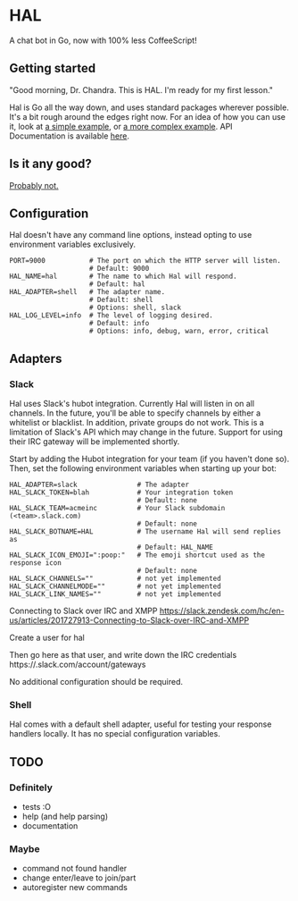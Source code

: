 # HAL

A chat bot in Go, now with 100% less CoffeeScript!

## Getting started

"Good morning, Dr. Chandra. This is HAL. I'm ready for my first lesson."

Hal is Go all the way down, and uses standard packages wherever possible. It's a bit rough around the edges right now. For an idea of how you can use it, look at [a simple example](examples/simple/main.go), or [a more complex example](examples/complex/main.go). API Documentation is available [here](http://godoc.org/github.com/danryan/hal).

## Is it any good?

[Probably not.](http://news.ycombinator.com/item?id=3067434)

## Configuration

Hal doesn't have any command line options, instead opting to use environment variables exclusively.

```
PORT=9000           # The port on which the HTTP server will listen.
                    # Default: 9000
HAL_NAME=hal        # The name to which Hal will respond.
                    # Default: hal
HAL_ADAPTER=shell   # The adapter name.
                    # Default: shell
                    # Options: shell, slack
HAL_LOG_LEVEL=info  # The level of logging desired.
                    # Default: info
                    # Options: info, debug, warn, error, critical
```

## Adapters

### Slack

Hal uses Slack's hubot integration. Currently Hal will listen in on all channels. In the future, you'll be able to specify channels by either a whitelist or blacklist. In addition, private groups do not work. This is a limitation of Slack's API which may change in the future. Support for using their IRC gateway will be implemented shortly. 

Start by adding the Hubot integration for your team (if you haven't done so). Then, set the following environment variables when starting up your bot:

```
HAL_ADAPTER=slack               # The adapter
HAL_SLACK_TOKEN=blah            # Your integration token
                                # Default: none
HAL_SLACK_TEAM=acmeinc          # Your Slack subdomain (<team>.slack.com)
                                # Default: none
HAL_SLACK_BOTNAME=HAL           # The username Hal will send replies as
                                # Default: HAL_NAME
HAL_SLACK_ICON_EMOJI=":poop:"   # The emoji shortcut used as the response icon
                                # Default: none
HAL_SLACK_CHANNELS=""           # not yet implemented
HAL_SLACK_CHANNELMODE=""        # not yet implemented
HAL_SLACK_LINK_NAMES=""         # not yet implemented
```

Connecting to Slack over IRC and XMPP
https://slack.zendesk.com/hc/en-us/articles/201727913-Connecting-to-Slack-over-IRC-and-XMPP

Create a user for hal

Then go here as that user, and write down the IRC credentials
https://<team>.slack.com/account/gateways

No additional configuration should be required. 

### Shell

Hal comes with a default shell adapter, useful for testing your response handlers locally. It has no special configuration variables.

## TODO

### Definitely

* tests :O
* help (and help parsing)
* documentation

### Maybe

* command not found handler
* change enter/leave to join/part
* autoregister new commands
